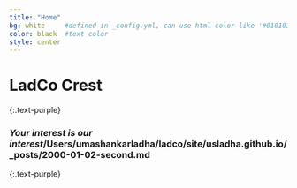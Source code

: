 ```yaml
---
title: "Home"
bg: white     #defined in _config.yml, can use html color like '#010101'
color: black  #text color
style: center
---
```


# __LadCo Crest__
{:.text-purple}

<span class="fa-stack subtlecircle" style="font-size:100px; background:rgba(255,166,0,0.1)">
  <i class="fa fa-circle fa-stack-2x text-white"></i>
  <i class="fa fa-line-chart fa-stack-1x text-orange"></i>
</span>

### *Your interest is our interest*/Users/umashankarladha/ladco/site/usladha.github.io/_posts/2000-01-02-second.md
{:.text-purple}
